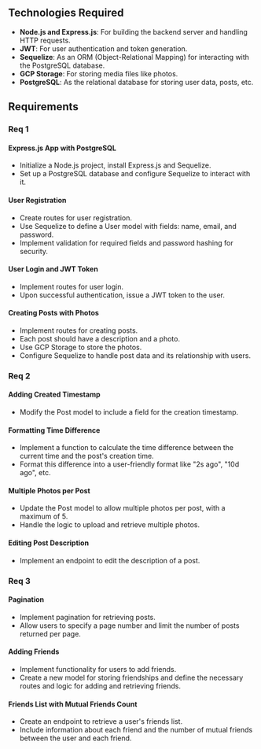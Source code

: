 ## Technologies Required

- **Node.js and Express.js**: For building the backend server and handling HTTP requests.
- **JWT**: For user authentication and token generation.
- **Sequelize**: As an ORM (Object-Relational Mapping) for interacting with the PostgreSQL database.
- **GCP Storage**: For storing media files like photos.
- **PostgreSQL**: As the relational database for storing user data, posts, etc.

## Requirements

### Req 1

#### Express.js App with PostgreSQL
- Initialize a Node.js project, install Express.js and Sequelize.
- Set up a PostgreSQL database and configure Sequelize to interact with it.

#### User Registration
- Create routes for user registration.
- Use Sequelize to define a User model with fields: name, email, and password.
- Implement validation for required fields and password hashing for security.

#### User Login and JWT Token
- Implement routes for user login.
- Upon successful authentication, issue a JWT token to the user.

#### Creating Posts with Photos
- Implement routes for creating posts.
- Each post should have a description and a photo.
- Use GCP Storage to store the photos.
- Configure Sequelize to handle post data and its relationship with users.

### Req 2

#### Adding Created Timestamp
- Modify the Post model to include a field for the creation timestamp.

#### Formatting Time Difference
- Implement a function to calculate the time difference between the current time and the post's creation time.
- Format this difference into a user-friendly format like "2s ago", "10d ago", etc.

#### Multiple Photos per Post
- Update the Post model to allow multiple photos per post, with a maximum of 5.
- Handle the logic to upload and retrieve multiple photos.

#### Editing Post Description
- Implement an endpoint to edit the description of a post.

### Req 3

#### Pagination
- Implement pagination for retrieving posts.
- Allow users to specify a page number and limit the number of posts returned per page.

#### Adding Friends
- Implement functionality for users to add friends.
- Create a new model for storing friendships and define the necessary routes and logic for adding and retrieving friends.

#### Friends List with Mutual Friends Count
- Create an endpoint to retrieve a user's friends list.
- Include information about each friend and the number of mutual friends between the user and each friend.
